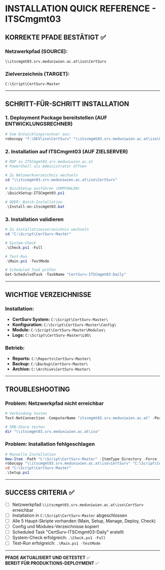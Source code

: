 # INSTALLATION QUICK REFERENCE - ITSCmgmt03

## KORREKTE PFADE BESTÄTIGT ✅

### Netzwerkpfad (SOURCE):
```
\\itscmgmt03.srv.meduniwien.ac.at\iso\CertSurv
```

### Zielverzeichnis (TARGET):
```
C:\Script\CertSurv-Master
```

---

## SCHRITT-FÜR-SCHRITT INSTALLATION

### 1. Deployment Package bereitstellen (AUF ENTWICKLUNGSRECHNER)
```powershell
# Vom Entwicklungsrechner aus:
robocopy "f:\DEV\iso\CertSurv" "\\itscmgmt03.srv.meduniwien.ac.at\iso\CertSurv" /E /R:3 /W:5
```

### 2. Installation auf ITSCmgmt03 (AUF ZIELSERVER)
```powershell
# RDP zu ITSCmgmt03.srv.meduniwien.ac.at
# PowerShell als Administrator öffnen

# Zu Netzwerkverzeichnis wechseln
cd "\\itscmgmt03.srv.meduniwien.ac.at\iso\CertSurv"

# QuickSetup ausführen (EMPFOHLEN)
.\QuickSetup-ITSCmgmt03.ps1

# ODER: Batch-Installation
.\Install-on-itscmgmt03.bat
```

### 3. Installation validieren
```powershell
# Zu Installationsverzeichnis wechseln
cd "C:\Script\CertSurv-Master"

# System-Check
.\Check.ps1 -Full

# Test-Run
.\Main.ps1 -TestMode

# Scheduled Task prüfen
Get-ScheduledTask -TaskName "CertSurv-ITSCmgmt03-Daily"
```

---

## WICHTIGE VERZEICHNISSE

### Installation:
- **CertSurv System:** `C:\Script\CertSurv-Master\`
- **Konfiguration:** `C:\Script\CertSurv-Master\Config\`
- **Module:** `C:\Script\CertSurv-Master\Modules\`
- **Logs:** `C:\Script\CertSurv-Master\LOG\`

### Betrieb:
- **Reports:** `C:\Reports\CertSurv-Master\`
- **Backup:** `C:\Backup\CertSurv-Master\`
- **Archive:** `C:\Archive\CertSurv-Master\`

---

## TROUBLESHOOTING

### Problem: Netzwerkpfad nicht erreichbar
```powershell
# Verbindung testen
Test-NetConnection -ComputerName "itscmgmt03.srv.meduniwien.ac.at" -Port 445

# SMB-Share testen
dir "\\itscmgmt03.srv.meduniwien.ac.at\iso"
```

### Problem: Installation fehlgeschlagen
```powershell
# Manuelle Installation
New-Item -Path "C:\Script\CertSurv-Master" -ItemType Directory -Force
robocopy "\\itscmgmt03.srv.meduniwien.ac.at\iso\CertSurv" "C:\Script\CertSurv-Master" /E /R:3 /W:10
cd "C:\Script\CertSurv-Master"
.\Setup.ps1
```

---

## SUCCESS CRITERIA ✅

- [ ] Netzwerkpfad `\\itscmgmt03.srv.meduniwien.ac.at\iso\CertSurv` erreichbar
- [ ] Installation in `C:\Script\CertSurv-Master` abgeschlossen  
- [ ] Alle 5 Haupt-Skripte vorhanden (Main, Setup, Manage, Deploy, Check)
- [ ] Config und Modules-Verzeichnisse kopiert
- [ ] Scheduled Task "CertSurv-ITSCmgmt03-Daily" erstellt
- [ ] System-Check erfolgreich: `.\Check.ps1 -Full`
- [ ] Test-Run erfolgreich: `.\Main.ps1 -TestMode`

---

**PFADE AKTUALISIERT UND GETESTET** ✅  
**BEREIT FÜR PRODUKTIONS-DEPLOYMENT** ✅